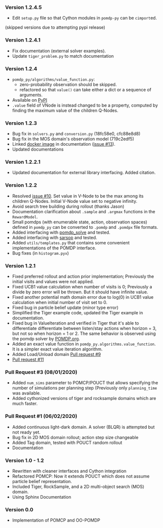 ### Version 1.2.4.5
* Edit `setup.py` file so that Cython modules in `pomdp-py` can be `cimport`ed.

(skipped versions due to attempting pypi release)

### Version 1.2.4.1
* Fix documentation (external solver examples).
* Update `tiger_problem.py` to match documentation

### Version 1.2.4
* `pomdp_py/algorithms/value_function.py`:
   * zero-probability observation should be skipped.
   * refactored so that `value()` can take either a dict or a sequence of arguments.
* Available on [PyPI](https://pypi.org/project/pomdp-py/#history)
* `.value` field of VNode is instead changed to be a property, computed by finding the maximum value of the children Q-Nodes.

### Version 1.2.3
* Bug fix in `solvers.py` and `conversion.py` (18fc58e0, cfc88e8d8)
* Bug fix in the MOS domain's observation model (719c2edf5)
* Linked [docker image](https://hub.docker.com/r/romainegele/pomdp) in documentation ([issue #13](https://github.com/h2r/pomdp-py/issues)).
* Updated documentations

### Version 1.2.2.1
* Updated documentation for external library interfacing. Added citation.

### Version 1.2.2
* Resolved [issue #10](https://github.com/h2r/pomdp-py/issues/10).
  Set value in V-Node to be the max among its children Q-Nodes.
  Initial V-Node value set to negative infinity.
* Avoid search tree building during rollout (thanks Jason)
* Documentation clarification about `.sample` and `.argmax` functions in the `RewardModel`.
* Small pomdps (with enumerable state, action, observation spaces)
  defined in `pomdp_py` can be converted to `.pomdp` and `.pomdpx` file formats.
* Added interfacing with [pomdp_solve](https://www.pomdp.org/code/) and tested.
* Added interfacing with [sarsop](https://github.com/AdaCompNUS/sarsop) and tested.
* Added `utils/templates.py` that contains some convenient implementations of the POMDP interface.
* Bug fixes (in `histogram.pyx`)


### Version 1.2.1

* Fixed preferred rollout and action prior implementation; Previously the initial visits and values were not applied.
* Fixed UCB1 value calculation when number of visits is 0; Previously a divide by zero error will be thrown. But it should have infinite value.
* Fixed another potential math domain error due to log(0) in UCB1 value calculation when initial number of visit set to 0.
* Fixed bug in particle belief update (minor type error)
* Simplified the Tiger example code, updated the Tiger example in documentation.
* Fixed bug in ValueIteration and verified in Tiger that it's able to
  differentiate differentiate between listen/stay actions when horizon = 3, but
  not so when horizon = 1 or 2. The same behavior is observed using the pomdp
  solver by [POMDP.org](https://www.pomdp.org/code/index.html).
* Added an exact value function in `pomdp_py.algorithms.value_function`. It is a simpler exact value iteration algorithm.
* Added Load/Unload domain [Pull request #9](https://github.com/h2r/pomdp-py/pull/9)
* [Pull request #11](https://github.com/h2r/pomdp-py/pull/11)

### Pull Request #3 (08/01/2020)

* Added `num_sims` parameter to POMCP/POUCT that allows specifying the number of simulations per planning step (Previously only `planning_time` was available.
* Added cythonized versions of tiger and rocksample domains which are much faster.

### Pull Request #1 (06/02/2020)

* Added continuous light-dark domain. A solver (BLQR) is attempted but not ready yet.
* Bug fix in 2D MOS domain rollout; action step size changeable
* Added Tag domain, tested with POUCT random rollout
* Documentation


### Version 1.0 - 1.2

* Rewritten with cleaner interfaces and Cython integration
* Refactored POMCP: Now it extends POUCT which does not assume particle belief representation.
* Included Tiger, RockSample, and a 2D multi-object search (MOS) domain.
* Using Sphinx Documentation


### Version 0.0

* Implementation of POMCP and OO-POMDP
